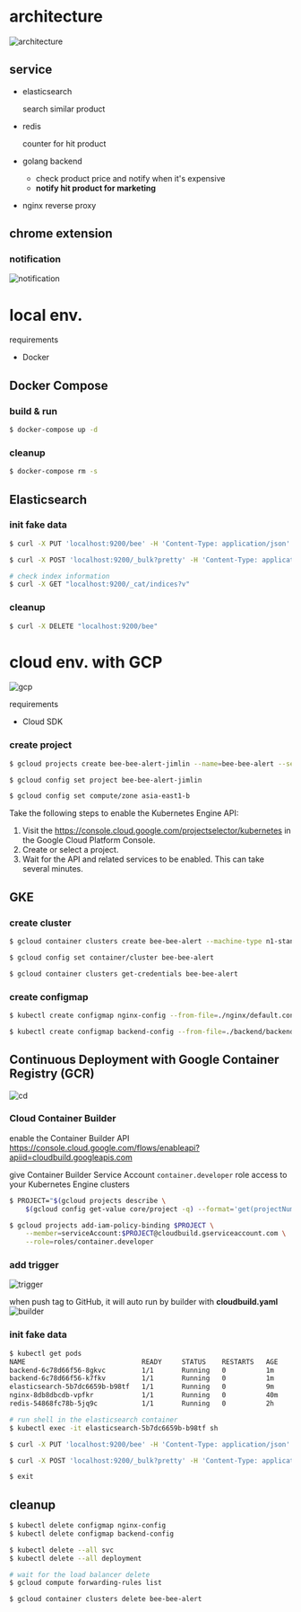 # architecture
![architecture](architecture.png?raw=true)

## service
- elasticsearch

  search similar product

- redis

  counter for hit product

- golang backend
  - check product price and notify when it's expensive
  - **notify hit product for marketing**
- nginx reverse proxy

## chrome extension
### notification
![notification](notification.png?raw=true)

# local env.
requirements
- Docker

## Docker Compose
### build & run
```bash
$ docker-compose up -d
```

### cleanup
```bash
$ docker-compose rm -s
```

## Elasticsearch
### init fake data
```bash
$ curl -X PUT 'localhost:9200/bee' -H 'Content-Type: application/json' -d @./elasticsearch/fake/schema.json

$ curl -X POST 'localhost:9200/_bulk?pretty' -H 'Content-Type: application/x-ndjson' --data-binary @./elasticsearch/fake/water.json

# check index information
$ curl -X GET "localhost:9200/_cat/indices?v"
```

### cleanup
```bash
$ curl -X DELETE "localhost:9200/bee"
```

# cloud env. with GCP
![gcp](gcp.png?raw=true)

requirements
- Cloud SDK

### create project
```bash
$ gcloud projects create bee-bee-alert-jimlin --name=bee-bee-alert --set-as-default

$ gcloud config set project bee-bee-alert-jimlin

$ gcloud config set compute/zone asia-east1-b
```

Take the following steps to enable the Kubernetes Engine API:
1. Visit the https://console.cloud.google.com/projectselector/kubernetes in the Google Cloud Platform Console.
1. Create or select a project.
1. Wait for the API and related services to be enabled. This can take several minutes.

## GKE
### create cluster
```bash
$ gcloud container clusters create bee-bee-alert --machine-type n1-standard-1 --num-nodes 3 --enable-autoscaling --min-nodes 3 --max-nodes 7 --zone asia-east1-b

$ gcloud config set container/cluster bee-bee-alert

$ gcloud container clusters get-credentials bee-bee-alert
```

### create configmap
```bash
$ kubectl create configmap nginx-config --from-file=./nginx/default.conf

$ kubectl create configmap backend-config --from-file=./backend/backend.properties
```

## Continuous Deployment with Google Container Registry (GCR)
![cd](cd.png?raw=true)

### Cloud Container Builder
enable the Container Builder API  
https://console.cloud.google.com/flows/enableapi?apiid=cloudbuild.googleapis.com

give Container Builder Service Account `container.developer` role access to your Kubernetes Engine clusters
```bash
$ PROJECT="$(gcloud projects describe \
    $(gcloud config get-value core/project -q) --format='get(projectNumber)')"

$ gcloud projects add-iam-policy-binding $PROJECT \
    --member=serviceAccount:$PROJECT@cloudbuild.gserviceaccount.com \
    --role=roles/container.developer
```

### add trigger
![trigger](trigger.png?raw=true)

when push tag to GitHub, it will auto run by builder with **cloudbuild.yaml**  
![builder](builder.png?raw=true)

### init fake data
```bash
$ kubectl get pods
NAME                             READY     STATUS    RESTARTS   AGE
backend-6c78d66f56-8gkvc         1/1       Running   0          1m
backend-6c78d66f56-k7fkv         1/1       Running   0          1m
elasticsearch-5b7dc6659b-b98tf   1/1       Running   0          9m
nginx-8db8dbcdb-vpfkr            1/1       Running   0          40m
redis-54868fc78b-5jq9c           1/1       Running   0          2h

# run shell in the elasticsearch container
$ kubectl exec -it elasticsearch-5b7dc6659b-b98tf sh

$ curl -X PUT 'localhost:9200/bee' -H 'Content-Type: application/json' -d @./fake/schema.json

$ curl -X POST 'localhost:9200/_bulk?pretty' -H 'Content-Type: application/x-ndjson' --data-binary @./fake/water.json

$ exit
```

## cleanup
```bash
$ kubectl delete configmap nginx-config
$ kubectl delete configmap backend-config

$ kubectl delete --all svc
$ kubectl delete --all deployment

# wait for the load balancer delete
$ gcloud compute forwarding-rules list

$ gcloud container clusters delete bee-bee-alert
```
